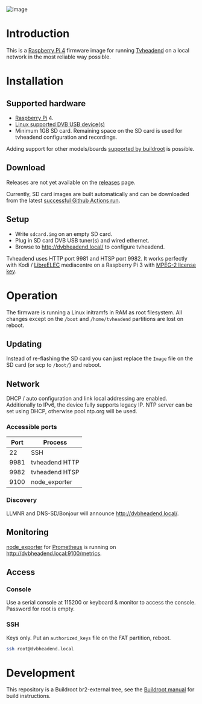 ![image](https://github.com/markuslindenberg/dvbheadend/workflows/image/badge.svg)

# Introduction

This is a [Raspberry Pi 4](https://www.raspberrypi.org/products/) firmware image for running [Tvheadend](https://tvheadend.org/) on a local network in the most reliable way possible.

# Installation

## Supported hardware

* [Raspberry Pi](https://www.raspberrypi.org/products/) 4.
* [Linux supported DVB USB device(s)](https://www.linuxtv.org/wiki/index.php/Hardware_device_information)
* Minimum 1GB SD card. Remaining space on the SD card is used for tvheadend configuration and recordings.

Adding support for other models/boards [supported by buildroot](https://github.com/buildroot/buildroot/tree/master/board) is possible.

## Download

Releases are not yet available on the [releases](https://github.com/markuslindenberg/dvbheadend/releases) page.

Currently, SD card images are built automatically and can be downloaded from the latest [successful Github Actions run](https://github.com/markuslindenberg/dvbheadend/actions?query=is%3Asuccess+workflow%3Aimage).

## Setup

* Write `sdcard.img` on an empty SD card.
* Plug in SD card DVB USB tuner(s) and wired ethernet.
* Browse to <http://dvbheadend.local/> to configure tvheadend.

Tvheadend uses HTTP port 9981 and HTSP port 9982. It works perfectly with Kodi / [LibreELEC](https://libreelec.tv/) mediacentre on a Raspberry Pi 3 with [MPEG-2 license key](https://codecs.raspberrypi.org/mpeg-2-license-key/).

# Operation

The firmware is running a Linux initramfs in RAM as root filesystem. All changes except on the `/boot` and `/home/tvheadend` partitions are lost on reboot.

## Updating

Instead of re-flashing the SD card you can just replace the `Image` file on the SD card (or scp to `/boot/`) and reboot.

## Network

DHCP / auto configuration and link local addressing are enabled. Additionally to IPv6, the device fully supports legacy IP. NTP server can be set using DHCP, otherwise pool.ntp.org will be used.

### Accessible ports

| Port | Process        |
| ---- | -------------- |
| 22   | SSH            |
| 9981 | tvheadend HTTP |
| 9982 | tvheadend HTSP |
| 9100 | node_exporter  |

### Discovery

LLMNR and DNS-SD/Bonjour will announce <http://dvbheadend.local/>.

## Monitoring

[node_exporter](https://github.com/prometheus/node_exporter) for [Prometheus](https://prometheus.io/) is running on <http://dvbheadend.local:9100/metrics>.

## Access

### Console

Use a serial console at 115200 or keyboard & monitor to access the console. Password for root is empty.

### SSH

Keys only. Put an `authorized_keys` file on the FAT partition, reboot.

```bash
ssh root@dvbheadend.local
```

# Development

This repository is a Buildroot br2-external tree, see the [Buildroot manual](https://buildroot.org/downloads/manual/manual.html#outside-br-custom) for build instructions.
